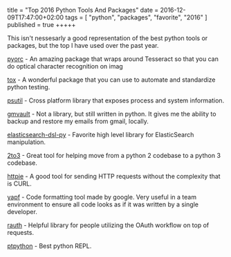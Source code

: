 title = "Top 2016 Python Tools And Packages"
date = 2016-12-09T17:47:00+02:00
tags = [
    "python",
    "packages",
    "favorite",
    "2016"
]
published = true
+++++

This isn't nessesarly a good representation of the best python tools or packages, but the top I have used over the past year.

[pyorc](https://github.com/jflesch/pyocr) - An amazing package that wraps around Tesseract so that you can do optical character recognition on imag

[tox](https://github.com/tox-dev/tox) - A wonderful package that you can use to automate and standardize python testing.

[psutil](https://github.com/giampaolo/psutil) - Cross platform library that exposes process and system information.

[gmvault](https://github.com/gaubert/gmvault) - Not a library, but still written in python. It gives me the ability to backup and restore my emails from gmail, locally.

[elasticsearch-dsl-py](https://github.com/elastic/elasticsearch-dsl-py) - Favorite high level library for ElasticSearch manipulation. 

[2to3](https://docs.python.org/2/library/2to3.html) - Great tool for helping move from a python 2 codebase to a python 3 codebase.

[httpie](https://github.com/jkbrzt/httpie) - A good tool for sending HTTP requests without the complexity that is CURL.

[yapf](https://github.com/google/yapf) - Code formatting tool made by google. Very useful in a team environment to ensure all code looks as if it was written by a single developer.

[rauth](https://github.com/litl/rauth) - Helpful library for people utilizing the OAuth workflow on top of requests.

[ptpython](https://github.com/jonathanslenders/ptpython) - Best python REPL.
